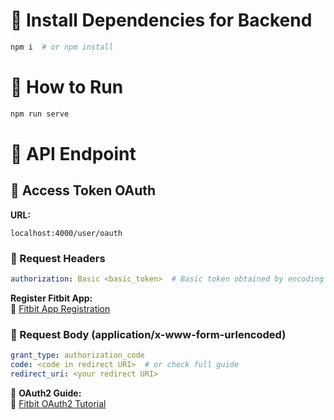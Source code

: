 # 📌 Install Dependencies for Backend  
```sh
npm i  # or npm install
```

# 🚀 How to Run  
```sh
npm run serve
```

# 📡 API Endpoint  

## 🔑 Access Token OAuth  
**URL:**  
```
localhost:4000/user/oauth
```

### 🔹 Request Headers  
```yaml
authorization: Basic <basic_token>  # Basic token obtained by encoding client_id:client_secret from Fitbit
```
**Register Fitbit App:**  
🔗 [Fitbit App Registration](https://dev.fitbit.com/apps/new)  

### 🔹 Request Body (application/x-www-form-urlencoded)  
```yaml
grant_type: authorization_code  
code: <code in redirect URI>  # or check full guide  
redirect_uri: <your redirect URI>  
```
📖 **OAuth2 Guide:**  
🔗 [Fitbit OAuth2 Tutorial](https://dev.fitbit.com/build/reference/web-api/troubleshooting-guide/oauth2-tutorial/?clientEncodedId=23Q769&redirectUri=http://localhost&applicationType=PERSONAL)  
